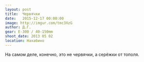 ```yaml
---
layout: post
title:  Червячки
date:   2015-12-17 00:00:00
image: http://imgur.com/tmc3XzG
author: Д.Г.
gear: E-300 / 40-150mm
shoot_date: 2013 05 02
location: Нахабино
---
```


На самом деле, конечно, это не червячки, а серёжки от тополя.

